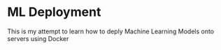 # ML Deployment

This is my attempt to learn how to deply Machine Learning Models onto servers using Docker
